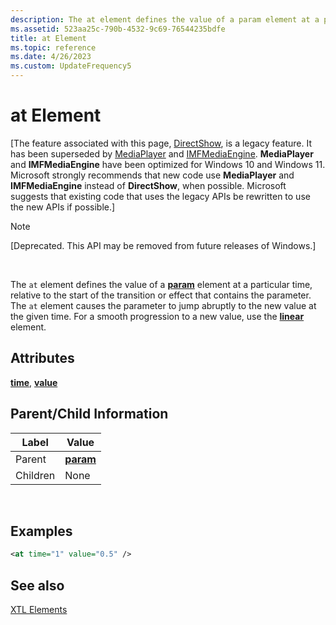 ```yaml
---
description: The at element defines the value of a param element at a particular time, relative to the start of the transition or effect that contains the parameter.
ms.assetid: 523aa25c-790b-4532-9c69-76544235bdfe
title: at Element
ms.topic: reference
ms.date: 4/26/2023
ms.custom: UpdateFrequency5
---
```


# at Element

\[The feature associated with this page, [DirectShow](/windows/win32/directshow/directshow), is a legacy feature. It has been superseded by [MediaPlayer](/uwp/api/Windows.Media.Playback.MediaPlayer) and [IMFMediaEngine](/windows/win32/api/mfmediaengine/nn-mfmediaengine-imfmediaengine). **MediaPlayer** and **IMFMediaEngine** have been optimized for Windows 10 and Windows 11. Microsoft strongly recommends that new code use **MediaPlayer** and **IMFMediaEngine** instead of **DirectShow**, when possible. Microsoft suggests that existing code that uses the legacy APIs be rewritten to use the new APIs if possible.\]

> [!Note]  
> \[Deprecated. This API may be removed from future releases of Windows.\]

 

The `at` element defines the value of a [**param**](param-element.md) element at a particular time, relative to the start of the transition or effect that contains the parameter. The `at` element causes the parameter to jump abruptly to the new value at the given time. For a smooth progression to a new value, use the [**linear**](linear-element.md) element.

## Attributes

[**time**](time-attribute.md), [**value**](value-attribute.md)

## Parent/Child Information



| Label | Value |
|----------|--------------------------------|
| Parent   | [**param**](param-element.md) |
| Children | None                           |



 

## Examples


```XML
<at time="1" value="0.5" />
```



## See also

<dl> <dt>

[XTL Elements](xtl-elements.md)
</dt> </dl>

 

 



